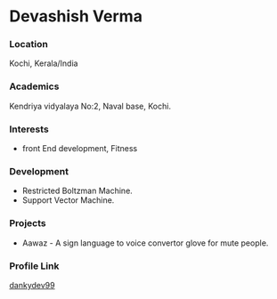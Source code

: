 # Devashish Verma

### Location

Kochi, Kerala/India

### Academics

Kendriya vidyalaya No:2, Naval base, Kochi.

### Interests

- front End development, Fitness

### Development

- Restricted Boltzman Machine.
- Support Vector Machine.

### Projects

- Aawaz - A sign language to voice convertor glove for mute people.

### Profile Link

[dankydev99](https://github.com/dankydev99)
